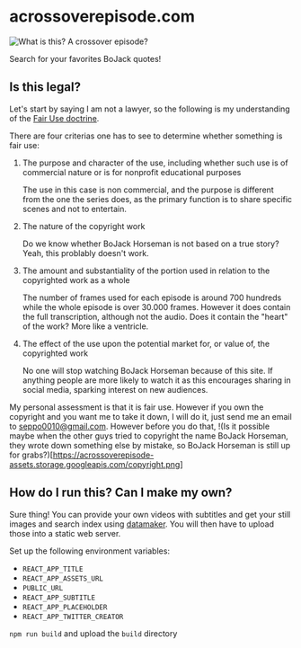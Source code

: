 # acrossoverepisode.com

![What is this? A crossover episode?](https://acrossoverepisode-assets.storage.googleapis.com/twitter_card.png)

Search for your favorites BoJack quotes!

## Is this legal?

Let's start by saying I am not a lawyer, so the following is my understanding
of the [Fair Use doctrine](https://en.wikipedia.org/wiki/Fair_use).

There are four criterias one has to see to determine whether something is fair
use:

1. The purpose and character of the use, including whether such use is of
   commercial nature or is for nonprofit educational purposes

   The use in this case is non commercial, and the purpose is different from
   the one the series does, as the primary function is to share specific scenes
   and not to entertain.

2. The nature of the copyright work

   Do we know whether BoJack Horseman is not based on a true story?
   Yeah, this problably doesn't work.

3. The amount and substantiality of the portion used in relation to the
   copyrighted work as a whole

   The number of frames used for each episode is around 700 hundreds while the
   whole episode is over 30.000 frames. However it does contain the full
   transcription, although not the audio. Does it contain the "heart" of the
   work? More like a ventricle.

4. The effect of the use upon the potential market for, or value of, the
   copyrighted work

   No one will stop watching BoJack Horseman because of this site. If anything
   people are more likely to watch it as this encourages sharing in social
   media, sparking interest on new audiences.

My personal assessment is that it is fair use. However if you own the copyright
and you want me to take it down, I will do it, just send me an email to
[seppo0010@gmail.com](seppo0010@gmail.com). However before you do that, 
!(Is it possible maybe when the other guys tried to copyright the name BoJack Horseman, they wrote down something else by mistake, so BoJack Horseman is still up for grabs?)[https://acrossoverepisode-assets.storage.googleapis.com/copyright.png]


## How do I run this? Can I make my own?

Sure thing! You can provide your own videos with subtitles and get your still
images and search index using
[datamaker](https://github.com/seppo0010/isthisacrossoverepisode.com-datamaker/).
You will then have to upload those into a static web server.

Set up the following environment variables:
* `REACT_APP_TITLE`
* `REACT_APP_ASSETS_URL`
* `PUBLIC_URL`
* `REACT_APP_SUBTITLE`
* `REACT_APP_PLACEHOLDER`
* `REACT_APP_TWITTER_CREATOR`

`npm run build` and upload the `build` directory
